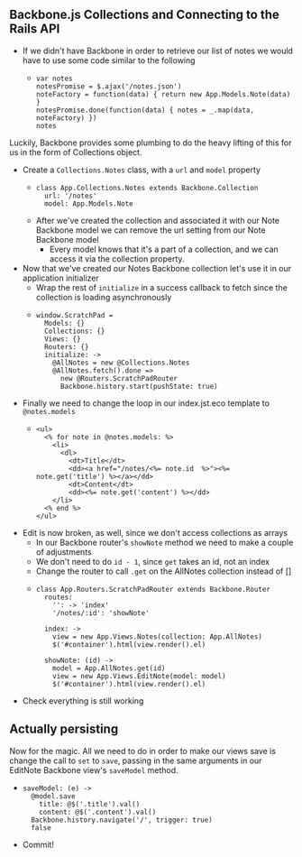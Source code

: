 Backbone.js Collections and Connecting to the Rails API
--

- If we didn't have Backbone in order to retrieve our list of notes we would
  have to use some code similar to the following
  - ```
    var notes
    notesPromise = $.ajax('/notes.json')
    noteFactory = function(data) { return new App.Models.Note(data) }
    notesPromise.done(function(data) { notes = _.map(data, noteFactory) })
    notes
    ```

Luckily, Backbone provides some plumbing to do the heavy lifting of this
for us in the form of Collections object.

- Create a `Collections.Notes` class, with a `url` and `model` property
  - ```
    class App.Collections.Notes extends Backbone.Collection
      url: '/notes'
      model: App.Models.Note
    ```
  - After we've created the collection and associated it with our Note Backbone
    model we can remove the url setting from our Note Backbone model
    - Every model knows that it's a part of a collection, and we can access it via
      the collection property.
- Now that we've created our Notes Backbone collection let's use it in our application
  initializer
  - Wrap the rest of `initialize` in a success callback to fetch since the
    collection is loading asynchronously
  - ```
    window.ScratchPad =
      Models: {}
      Collections: {}
      Views: {}
      Routers: {}
      initialize: ->
        @AllNotes = new @Collections.Notes
        @AllNotes.fetch().done =>
          new @Routers.ScratchPadRouter
          Backbone.history.start(pushState: true)
    ```
- Finally we need to change the loop in our index.jst.eco template to `@notes.models`
  - ```
    <ul>
      <% for note in @notes.models: %>
        <li>
          <dl>
            <dt>Title</dt>
            <dd><a href="/notes/<%= note.id  %>"><%= note.get('title') %></a></dd>
            <dt>Content</dt>
            <dd><%= note.get('content') %></dd>
        </li>
      <% end %>
    </ul>
    ```
- Edit is now broken, as well, since we don't access collections as arrays
  - In our Backbone router's `showNote` method we need to make a couple of adjustments
  - We don't need to do `id - 1`, since `get` takes an id, not an index
  - Change the router to call `.get` on the AllNotes collection instead of []
  - ```
    class App.Routers.ScratchPadRouter extends Backbone.Router
      routes:
        '': -> 'index'
        '/notes/:id': 'showNote'

      index: ->
        view = new App.Views.Notes(collection: App.AllNotes)
        $('#container').html(view.render().el)

      showNote: (id) ->
        model = App.AllNotes.get(id)
        view = new App.Views.EditNote(model: model)
        $('#container').html(view.render().el)
    ```
- Check everything is still working

Actually persisting
--

Now for the magic. All we need to do in order to make our views save is change
the call to `set` to `save`, passing in the same arguments in our EditNote
Backbone view's `saveModel` method.
- ```
  saveModel: (e) ->
    @model.save
      title: @$('.title').val()
      content: @$('.content').val()
    Backbone.history.navigate('/', trigger: true)
    false
  ```

- Commit!
